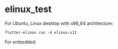 # elinux_test

For Ubuntu, Linux desktop with x86_64 architecture:
```
flutter-elinux run -d elinux-x11
```

For embedded:


